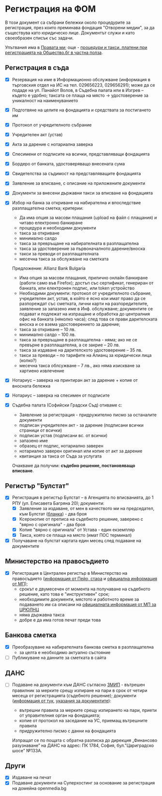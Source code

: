 # Регистрация на ФОМ

В този документ са събрани бележки около процедурите за регистрация, през които преминава фондация "Отворени медии", за да съществува като юридическо лице. Документът служи и като своеобразен списък със задачи.

Упътвания има в [Правата ми](http://pravatami.bg/4749); още - [процедури и такси, платени при регистрацията на Общество.бг в частна полза](http://status.obshtestvo.bg/achievement/2013/11/22/ngo-start.html).

## Регистрация в съда

- [x] Резервация на име в Информационно обслужване (информация в търговския отдел на ИС на тел. 029656223, 029656291); може да се подаде на ул. Панайот Волов, в Съдебна палата или в Изгрев – където е удобно; таксата се плаща на място → удостоверение за уникалност на наименуванието
- [x] Подготвяне на целите на фондацията и средствата за постигането им
- [x] Протокол от учредителното събрание
- [x] Учредителен акт (устав)
- [x] Акта за дарение с нотариална заверка
- [x] Спесимени от подписите на всички, представляващи фондацията
- [x] Бордеро от банката, удостоверяващо внесената сума
- [x] Свидетелства за съдимост на представляващите фондацията
- [x] Заявление за вписване, с описание на приложените документи
- [x] Документи за внесени държавни такси за вписване на фондацията
- [x] Избор на банка за откриване на набирателна и впоследствие разплащателна сметка; критерии:
	- Да има опция за масови плащания (upload на файл с плащания) и читаво електронно банкиране
	- процедура и необходими документи
	- такса за откриване
	- минимално салдо
	- такса за превръщане на набирателната в разплащателна
	- такса за удостоверение за първоначалното дарение/вноска
	- такси за преводи от разплащателната
	- месечна такса за обслужване на сметката
	
	Предложение: Allianz Bank Bulgaria
	
	- Има опция за масови плащания, прилично онлайн банкиране (работи само във Firefox); достъп със сертификат, генериран от банката, или електронен подпис, или token устройство
	- Необходими документи: протокол от учредителното събрание, учредителен акт, устав, в който е ясно кои имат право да се разпореждат със сметката, лични карти на разпоредителите, заявление за запазено име в Инф. обслужване; документите се подават и подлежат на изпращане и обработка до централния офис на банката (няколко часа); след това се прави дарителската вноска и се взема удостоверението за дарение;
	- такса за откриване – 10 лв.
	- минимално салдо – 100 лв.
	- такса за превръщане в разплащателна - няма; ако не се превърне в разплащателна, а се закрие – 20 лв.
	- такса за издаване на дарителското удостоверение – 35 лв.
	- такси за преводи – по тарифите на Алианц за юридически лица (колко?)
	- месечна такса облсужване – 7 лв., ако няма изискване за хартиено извлечение
- [x] Нотариус – заверка на принтиран акт за дарение + копие от вносната бележка
- [x] Нотариус – заверка на спесимен от подписите
- [x] Съдебна палата (Софийски Градски Съд) отиваме с:
	- Заявление за регистрация - придружително писмо за останалите документи
	- подписан учредителен акт - за дарение (подписани всички страници от всички)
	- подписан устав (подписани вс. от всички)
	- запазено име
	- образец от подпис, нотариално заверен
	- нотариално заверен оригинал или копие от акт за дарение
	- квитанция за такса от Съда за услугата

	Очакваме да получим: **съдебно решение, постановяващо вписване**.

## Регистър "Булстат"

- [x] Регистрация в регистър Булстат – в Агенцията по вписванията, до 1 РПУ (ул. Елисавета Багряна 20); документи:
	- [x] Заявление за издаване, от мен в качеството ми на председател, към Булстат ([бланка](http://www.registryagency.bg/media/filer_public/84/2e/842eb7e3-be55-4f14-b809-fa2293d61a1a/zaiavlenie_po_cl10_al1_t.doc)) - два броя
	- [x] Ксерокопие от преписа на съдебното решение, заверено с "вярно с оригинала" - два броя
	- [x] Копие "вярно с оригинала" от Устава - един екземпляр
	- [x] Такса, която се плаща на място (имат ПОС терминал)
- [x] Получаване на булстат картата един месец след подаване на документите

## Министерство на правосъдието

- [x] Регистрация в Централен регистър в Министерство на правосъдието ([информация от Пейо, стара](http://blog.peio.org/?p=566) и [официална информация от МП](https://mjs.bg/41/));
	- срокът е двумесечен от момента на получаване на съдебното решение, като това е "инструктивен" срок;
	- необходимите документи, мястото и работното време за подаването им са описани на [официалната информация от МП за ЦРЮЛНЦ](https://mjs.bg/41/)
	- няма държавна такса
	- добре е да има готов печат преди това

## Банкова сметка

- [x] Преобразуване на набирателната банкова сметка в разплащателна
    - за целта е необходимо актуално състояние
- [ ] Публикуване на данните за сметката в сайта

## ДАНС

- [ ] Подаване на документи към ДАНС съгласно [ЗМИП](http://www.dans.bg/images/stories/promzak/zmip_01012014.pdf) - вътрешен правилник за мерките срещу изпиране на пари в срок от четири месеца от регистрацията (съдебното решение); документи ([информация от тук](http://www.dans.bg/bg/msip-091209-menu-bul/vprav-mitem-bul), [указания за документите](http://www.dans.bg/images/stories/FID/ukazania_vatreshni_pravila_common-02082012.pdf)):
    - вътрешни правила за мерките срещу изпирането на пари, приети от управителния орган на фондацията;
    - копие от протокол на заседание на УС, приемащ вътрешните правила
    - придружително писмо с данни на фондацията

    Изпращат се по пощата с обратна разписка до дирекция „Финансово разузнаване” на ДАНС на адрес: ПК 1784, София,  бул."Цариградско шосе" №133А.

## Други

- [x] Издаване на печат
- [x] Подаване документи на Суперхостинг за основание за регистрация на домейна openmedia.bg
